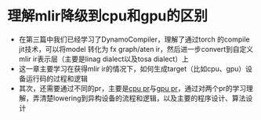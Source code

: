 # 理解mlir降级到cpu和gpu的区别
- 在第三篇中我们已经学习了DynamoCompiler，理解了通过torch 的compile jit技术，可以将model 转化为 fx graph/aten ir，然后进一步convert到自定义mlir ir表示层（主要是linag dialect以及tosa dialect）上
- 这一章主要学习在获得mlir ir的情况下，如何生成target（比如cpu、gpu）设备运行码的过程和逻辑
- 其次，还需要通过不同的pr，主要是[cpu pr](https://github.com/buddy-compiler/buddy-mlir/pull/216)与[gpu pr](https://github.com/buddy-compiler/buddy-mlir/pull/285)，通过对两个pr的学习理解，弄清楚lowering到异构设备的流程和逻辑，以及主要的程序设计、算法设计
